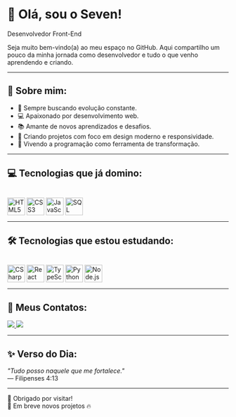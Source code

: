 # 👋 Olá, sou o Seven!
  <p> Desenvolvedor Front-End</p>

Seja muito bem-vindo(a) ao meu espaço no GitHub. Aqui compartilho um pouco da minha jornada como desenvolvedor e tudo o que venho aprendendo e criando.

---

## 🚀 Sobre mim:
- 🎯 Sempre buscando evolução constante.
- 💻 Apaixonado por desenvolvimento web.
- 📚 Amante de novos aprendizados e desafios.
- 🎨 Criando projetos com foco em design moderno e responsividade.
- 🙌 Vivendo a programação como ferramenta de transformação.

---

## 💻 Tecnologias que já domino:
<div style="display: inline_block"><br/>
  <img align="center" alt="HTML5" height="40" width="40" src="https://cdn.jsdelivr.net/gh/devicons/devicon/icons/html5/html5-original.svg">
  <img align="center" alt="CSS3" height="40" width="40" src="https://cdn.jsdelivr.net/gh/devicons/devicon/icons/css3/css3-original.svg">
  <img align="center" alt="JavaScript" height="40" width="40" src="https://cdn.jsdelivr.net/gh/devicons/devicon/icons/javascript/javascript-original.svg">
  <img align="center" alt="SQL" height="40" width="40" src="https://cdn.jsdelivr.net/gh/devicons/devicon/icons/mysql/mysql-original.svg" />
</div>

---

## 🛠️ Tecnologias que estou estudando:
<div style="display: inline_block"><br/>
  <img align="center" alt="CSharp" height="40" width="40" src="https://cdn.jsdelivr.net/gh/devicons/devicon/icons/csharp/csharp-original.svg">
 <img align="center" alt="React" height="40" width="40" src="https://cdn.jsdelivr.net/gh/devicons/devicon/icons/react/react-original.svg" />
<img align="center" alt="TypeScript" height="40" width="40" src="https://cdn.jsdelivr.net/gh/devicons/devicon/icons/typescript/typescript-original.svg" />
  <img align="center" alt="Python" height="40" width="40" src="https://cdn.jsdelivr.net/gh/devicons/devicon/icons/python/python-original.svg">
  <img align="center" alt="Node.js" height="40" width="40" src="https://cdn.jsdelivr.net/gh/devicons/devicon/icons/nodejs/nodejs-original.svg">
</div>

---

## 📲 Meus Contatos:
<div>
  <a href="https://www.instagram.com/
sev7n.frontend" target="_blank">
    <img src="https://img.shields.io/badge/Instagram-E4405F?style=for-the-badge&logo=instagram&logoColor=white" target="_blank">
  </a>
  
  <a href="https://www.linkedin.com/in/joão-pereira-5b42aa361" target="_blank">
    <img src="https://img.shields.io/badge/LinkedIn-0077B5?style=for-the-badge&logo=linkedin&logoColor=white" target="_blank">
  </a>
</div>

---

## ✨ Verso do Dia:
_"Tudo posso naquele que me fortalece."_  
— Filipenses 4:13

---

👀 Obrigado por visitar!  
📌 Em breve novos projetos 🔥

